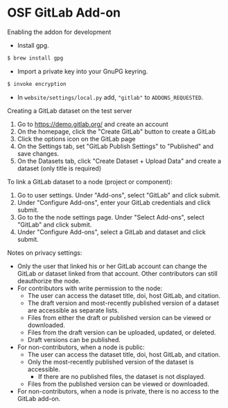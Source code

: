 # OSF GitLab Add-on

Enabling the addon for development

 - Install gpg.
 ```sh
 $ brew install gpg
 ```
 - Import a private key into your GnuPG keyring.
```sh
$ invoke encryption
```
 - In `website/settings/local.py` add, `"gitlab"` to `ADDONS_REQUESTED`.

Creating a GitLab dataset on the test server

1. Go to https://demo.gitlab.org/ and create an account
2. On the homepage, click the "Create GitLab" button to create a GitLab
3. Click the options icon on the GitLab page
4. On the Settings tab, set "GitLab Publish Settings" to "Published" and save changes.
5. On the Datasets tab, click "Create Dataset + Upload Data" and create a dataset (only title is required)

To link a GitLab dataset to a node (project or component):

1. Go to user settings. Under "Add-ons", select "GitLab" and click submit.
2. Under "Configure Add-ons", enter your GitLab credentials and click submit.
3. Go to the the node settings page. Under "Select Add-ons", select "GitLab" and click submit.
4. Under "Configure Add-ons", select a GitLab and dataset and click submit.

Notes on privacy settings:
 - Only the user that linked his or her GitLab account can change the GitLab or dataset linked from that account. Other contributors can still deauthorize the node.
 - For contributors with write permission to the node:
    - The user can access the dataset title, doi, host GitLab, and citation.
    - The draft version and most-recently published version of a dataset are accessible as separate lists.
    - Files from either the draft or published version can be viewed or downloaded.
    - Files from the draft version can be uploaded, updated, or deleted.
    - Draft versions can be published.
 - For non-contributors, when a node is public:
    - The user can access the dataset title, doi, host GitLab, and citation.
    - Only the most-recently published version of the dataset is accessible.
        - If there are no published files, the dataset is not displayed.
    - Files from the published version can be viewed or downloaded.
 - For non-contributors, when a node is private, there is no access to the GitLab add-on.
